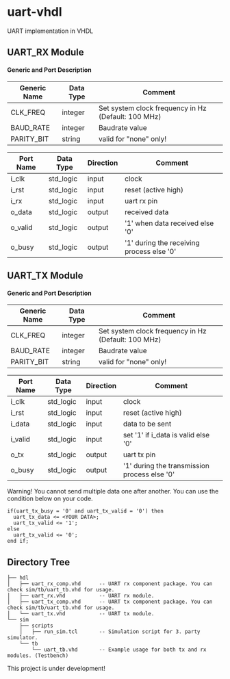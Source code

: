 # uart-vhdl
UART implementation in VHDL 

## UART_RX Module

#### Generic and Port Description
| Generic Name | Data Type | Comment
| ------ | ------ | ------ |
| CLK_FREQ  | integer | Set system clock frequency in Hz (Default: 100 MHz)
| BAUD_RATE | integer | Baudrate value
| PARITY_BIT| string  | valid for "none" only! 

| Port Name | Data Type | Direction | Comment
| ------ | ------ | ------ | ----- |
| i_clk  | std_logic | input | clock
| i_rst | std_logic | input  | reset (active high)
| i_rx| std_logic | input | uart rx pin
| o_data| std_logic | output | received data
| o_valid| std_logic | output | '1' when data received else '0' 
| o_busy| std_logic | output | '1' during the receiving process else '0'


## UART_TX Module

#### Generic and Port Description
| Generic Name | Data Type | Comment
| ------ | ------ | ------ |
| CLK_FREQ  | integer | Set system clock frequency in Hz (Default: 100 MHz)
| BAUD_RATE | integer | Baudrate value
| PARITY_BIT| string  | valid for "none" only! 

| Port Name | Data Type | Direction | Comment
| ------ | ------ | ------ | ----- |
| i_clk  | std_logic | input | clock
| i_rst | std_logic | input  | reset (active high)
| i_data| std_logic | input | data to be sent
| i_valid| std_logic | input | set '1' if i_data is valid else '0' 
| o_tx| std_logic | output | uart tx pin
| o_busy| std_logic | output | '1' during the transmission process else '0'

Warning! You cannot send multiple data one after another. You can use the condition below on your code.

```
if(uart_tx_busy = '0' and uart_tx_valid = '0') then
  uart_tx_data <= <YOUR DATA>;
  uart_tx_valid <= '1';
else
  uart_tx_valid <= '0';
end if;
```
## Directory Tree
```
├── hdl
│   ├── uart_rx_comp.vhd      -- UART rx component package. You can check sim/tb/uart_tb.vhd for usage.
│   ├── uart_rx.vhd           -- UART rx module.
│   ├── uart_tx_comp.vhd      -- UART tx component package. You can check sim/tb/uart_tb.vhd for usage.
│   └── uart_tx.vhd           -- UART tx module.
└── sim
    ├── scripts
    │   ├── run_sim.tcl       -- Simulation script for 3. party simulator.
    └── tb
        └── uart_tb.vhd       -- Example usage for both tx and rx modules. (Testbench)
```

This project is under development!
